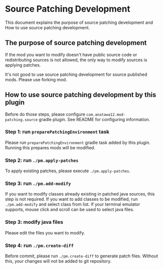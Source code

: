 # Source Patching Development

This document explains the purpose of source patching development and How to use source patching development.

## The purpose of source patching development

If the mod you want to modify doesn't have public source code or redistributing sources is not allowed, the only way to
modify sources is applying patches.

It's not good to use source patching development for source published mods. Please use forking mod.

## How to use source patching development by this plugin

Before do those steps, please configure `com.anatawa12.mod-patching.source` gradle plugin. See README for configuring
information.

### Step 1: run ``preparePatchingEnvironment`` task

Please run `preparePatchingEnvironment` gradle task added by this plugin. Running this prepares mods will be modified.

### Step 2: run ``./pm.apply-patches``

To apply existing patches, please execute ``./pm.apply-patches``.

### Step 3: run ``./pm.add-modify``

If you want to modify classes already existing in patched java sources, this step is not required. If you want to add
classes to be modified, run ``./pm.add-modify`` and select class from list. If your terminal emulator supports, mouse
click and scroll can be used to select java files.

### Step 3: modify java files

Please edit the files you want to modify.

### Step 4: run ``./pm.create-diff``

Before commit, please run ``./pm.create-diff`` to generate patch files. Without this, your changes will not be added to
git repository.

